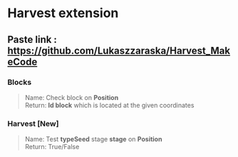 # Harvest extension
## Paste link : https://github.com/Lukaszzaraska/Harvest_MakeCode

### Blocks
>Name: Check block on **Position**<br>
Return: **Id block** which is located at the given coordinates
### Harvest  __[New]__
>Name: Test **typeSeed** stage **stage** on **Position**<br>
Return: True/False
